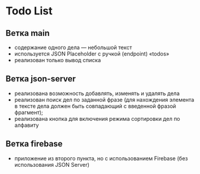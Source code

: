 # Todo List

## Ветка main
* содержание одного дела — небольшой текст
* используется JSON Placeholder с ручкой (endpoint) «todos»
* реализован только вывод списка

## Ветка json-server
* реализована возможность добавлять, изменять и удалять дела
* реализован поиск дел по заданной фразе (для нахождения элемента в тексте дела должен быть совпадающий с введенной фразой фрагмент);
* реализована кнопка для включения режима сортировки дел по алфавиту

## Ветка firebase
* приложение из второго пункта, но с использованием Firebase (без использования JSON Server)